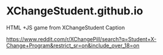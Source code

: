 # XChangeStudent.github.io
HTML +JS game from XChangeStudent Caption

https://www.reddit.com/r/XChangePill/search?q=Student+X-Change+Program&restrict_sr=on&include_over_18=on
